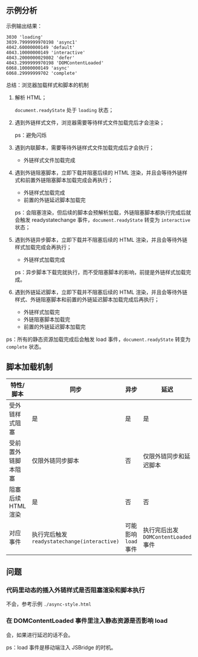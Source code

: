 ## 示例分析

示例输出结果：

```
3030 'loading'
3039.7999999970198 'async1'
4042.60000000149 'default'
4043.10000000149 'interactive'
4043.2000000029802 'defer'
4043.2999999970198 'DOMContentLoaded'
6068.10000000149 'async'
6068.29999999702 'complete'
```

总结：浏览器加载样式和脚本的机制

1. 解析 HTML；

    `document.readyState` 处于 `loading` 状态；

2. 遇到外链样式文件，浏览器需要等待样式文件加载完后才会渲染；

    ps：避免闪烁

3. 遇到内联脚本，需要等待外链样式文件加载完成后才会执行；

    - 外链样式文件加载完成

4. 遇到外链阻塞脚本，立即下载并阻塞后续的 HTML 渲染，并且会等待外链样式和前置外链阻塞脚本加载完成会再执行；

    - 外链样式加载完成
    - 前置的外链延迟脚本加载完

    ps：会阻塞渲染，但后续的脚本会预解析加载，外链阻塞脚本都执行完成后就会触发 readystatechange 事件，`document.readyState` 转变为 `interactive` 状态；

5. 遇到外链异步脚本，立即下载并不阻塞后续的 HTML 渲染，并且会等待外链样式加载完成会再执行；

    - 外链样式加载完成

    ps：异步脚本下载完就执行，而不受阻塞脚本的影响，前提是外链样式加载完成。

6. 遇到外链延迟脚本，立即下载并不阻塞后续的 HTML 渲染，并且会等待外链样式、外链阻塞脚本和前置的外链延迟脚本加载完成后再执行；

    - 外链样式加载完
    - 外链阻塞脚本加载完
    - 前置的外链延迟脚本加载完

ps：所有的静态资源加载完成后会触发 load 事件，`document.readyState` 转变为 `complete` 状态。

## 脚本加载机制

| 特性/脚本 | 同步 | 异步 | 延迟 |
| --- | --- | --- | --- |
| 受外链样式阻塞 | 是 | 是 | 是 |
| 受前置外链脚本阻塞 | 仅限外链同步脚本 | 否 | 仅限外链同步和延迟脚本 |
| 阻塞后续 HTML 渲染 | 是 | 否 | 否 |
| 对应事件 | 执行完后触发 `readystatechange(interactive)` | 可能影响 `load` 事件 | 执行完后出发 `DOMContentLoaded` 事件 |

## 问题

### 代码里动态的插入外链样式是否阻塞渲染和脚本执行

不会，参考示例 `./async-style.html`

### 在 DOMContentLoaded 事件里注入静态资源是否影响 load

会，如果进行延迟的话不会。

ps：load 事件是移动端注入 JSBridge 的时机。
